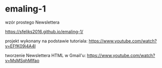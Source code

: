# emaling-1
wzór prostego Newslettera

https://sfeliks2016.github.io/emaling-1/


projekt wykonany na podstawie tutoriala:
https://www.youtube.com/watch?v=EFfK09j4A4I

tworzenie Newslettera HTML w Gmail'u: 
https://www.youtube.com/watch?v=MsMSqhMlfao
